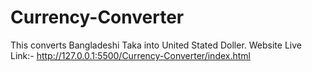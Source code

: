 # Currency-Converter
This converts Bangladeshi Taka into  United Stated Doller.
Website Live Link:- http://127.0.0.1:5500/Currency-Converter/index.html
